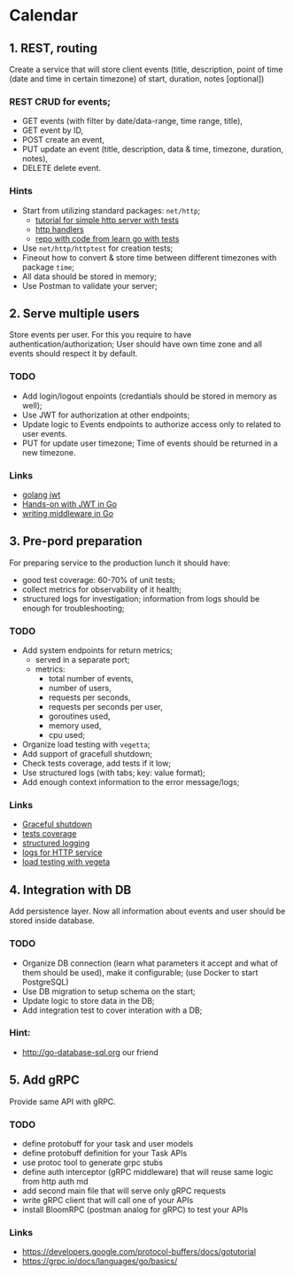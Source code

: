 # Calendar

## 1. REST, routing

Create a service that will store client events (title, description, point of time (date and time in certain timezone) of start, duration, notes [optional])

### REST CRUD for events;
    
* GET events (with filter by date/data-range, time range, title), 
* GET event by ID, 
* POST create an event, 
* PUT update an event (title, description, data & time, timezone, duration, notes), 
* DELETE delete event.

### Hints

* Start from utilizing standard packages: `net/http`; 
  * [tutorial for simple http server with tests](https://quii.gitbook.io/learn-go-with-tests/build-an-application/app-intro)
  * [http handlers](https://quii.gitbook.io/learn-go-with-tests/questions-and-answers/http-handlers-revisited)
  * [repo with code from learn go with tests](https://github.com/quii/learn-go-with-tests)
* Use `net/http/httptest` for creation tests;
* Fineout how to convert & store time between different timezones with package `time`;
* All data should be stored in memory;
* Use Postman to validate your server;

## 2. Serve multiple users

Store events per user. For this you require to have authentication/authorization; User should have own time zone and all events should respect it by default.

### TODO

* Add login/logout enpoints (credantials should be stored in memory as well);
* Use JWT for authorization at other endpoints;
* Update logic to Events endpoints to authorize access only to related to user events.
* PUT for update user timezone; Time of events should be returned in a new timezone.

### Links
- [golang jwt](https://github.com/golang-jwt/jwt)
- [Hands-on with JWT in Go](https://betterprogramming.pub/hands-on-with-jwt-in-golang-8c986d1bb4c0)
- [writing middleware in Go](https://medium.com/@matryer/writing-middleware-in-golang-and-how-go-makes-it-so-much-fun-4375c1246e81)


## 3. Pre-pord preparation

For preparing service to the production lunch it should have:
- good test coverage: 60-70% of unit tests;
- collect metrics for observability of it health;
- structured logs for investigation; information from logs should be enough for troubleshooting;

### TODO

* Add system endpoints for return metrics; 
  - served in a separate port;
  - metrics: 
    - total number of events, 
    - number of users, 
    - requests per seconds, 
    - requests per seconds per user, 
    - goroutines used, 
    - memory used, 
    - cpu used;
* Organize load testing with `vegetta`;
* Add support of gracefull shutdown;
* Check tests coverage, add tests if it low;
* Use structured logs (with tabs; key: value format);
* Add enough context information to the error message/logs;

### Links
- [Graceful shutdown](https://medium.com/@pinkudebnath/graceful-shutdown-of-golang-servers-using-context-and-os-signals-cc1fa2c55e97)
- [tests coverage](https://blog.golang.org/cover)
- [structured logging](https://www.client9.com/structured-logging-in-golang/)
- [logs for HTTP service](https://ribice.medium.com/http-logging-in-go-344e6fca057c)
- [load testing with vegeta](https://geshan.com.np/blog/2020/09/vegeta-load-testing-primer-with-examples/)


## 4. Integration with DB

Add persistence layer. Now all information about events and user should be stored inside database.

### TODO

* Organize DB connection (learn what parameters it accept and what of them should be used), make it configurable; (use Docker to start PostgreSQL)
* Use DB migration to setup schema on the start;
* Update logic to store data in the DB;
* Add integration test to cover interation with a DB; 

### Hint:
- http://go-database-sql.org our friend

## 5. Add gRPC

Provide same API with gRPC.

### TODO
   * define protobuff for your task and user models
   * define protobuff definition for your Task APIs  
   * use protoc tool to generate grpc stubs
   * define auth interceptor (gRPC middleware) that will reuse same logic from http auth md
   * add second main file that will serve only gRPC requests
   * write gRPC client that will call one of your APIs
   * install BloomRPC (postman analog for gRPC) to test your APIs

### Links

- https://developers.google.com/protocol-buffers/docs/gotutorial
- https://grpc.io/docs/languages/go/basics/